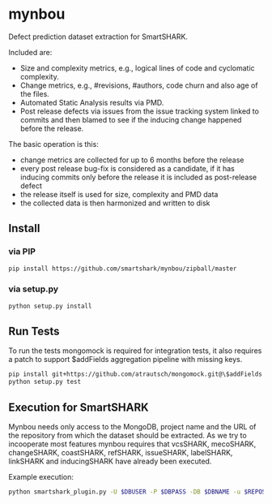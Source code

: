 # mynbou

Defect prediction dataset extraction for SmartSHARK.

Included are:
 - Size and complexity metrics, e.g., logical lines of code and cyclomatic complexity.
 - Change metrics, e.g., \#revisions, \#authors, code churn and also age of the files.
 - Automated Static Analysis results via PMD.
 - Post release defects via issues from the issue tracking system linked to commits and then blamed to see if the inducing change happened before the release.

The basic operation is this:
 - change metrics are collected for up to 6 months before the release
 - every post release bug-fix is considered as a candidate, if it has inducing commits only before the release it is included as post-release defect
 - the release itself is used for size, complexity and PMD data
 - the collected data is then harmonized and written to disk

## Install

### via PIP
```bash
pip install https://github.com/smartshark/mynbou/zipball/master
```

### via setup.py
```bash
python setup.py install
```

## Run Tests

To run the tests mongomock is required for integration tests, it also requires a patch to support $addFields aggregation pipeline with missing keys.

```bash
pip install git+https://github.com/atrautsch/mongomock.git@\$addFields
python setup.py test
```

## Execution for SmartSHARK

Mynbou needs only access to the MongoDB, project name and the URL of the repository from which the dataset should be extracted. As we try to incooperate most features mynbou requires that vcsSHARK, mecoSHARK, changeSHARK, coastSHARK, refSHARK, issueSHARK, labelSHARK, linkSHARK and inducingSHARK have already been executed.

Example execution:

```bash
python smartshark_plugin.py -U $DBUSER -P $DBPASS -DB $DBNAME -u $REPOSITORY_GIT_URI -a $AUTHENTICATION_DB --project-name $PROJECT --release-name $DATASET-1.2 --release-commit $REVISION_HASH --log-level INFO
```
